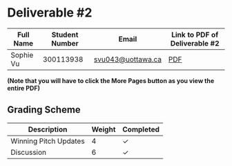 # Deliverable #2

| Full Name | Student Number | Email | Link to PDF of Deliverable #2 |
|------|------|------|------|
| Sophie Vu | 300113938| svu043@uottawa.ca | [PDF](https://github.com/vusophie/SEG4105_term_project/blob/deli2_sophie_300113938/SEG4105%20-%20Deliverable%20%232.pdf) |

**(Note that you will have to click the More Pages button as you view the entire PDF)**


## Grading Scheme

| Description | Weight | Completed | 
|------|------|------|
| Winning Pitch Updates | 4 | &check; |
| Discussion  | 6 | &check; |
